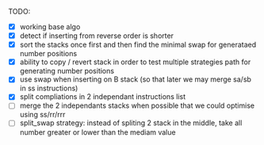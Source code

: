 TODO:

- [x] working base algo
- [x] detect if inserting from reverse order is shorter 
- [x] sort the stacks once first and then find the minimal swap for generataed number positions 
- [x] ability to copy / revert stack in order to test multiple strategies path for generating number positions
- [x] use swap when inserting on B stack (so that later we may merge sa/sb in ss instructions)
- [x] split compliations in 2 independant instructions list
- [ ] merge the 2 independants stacks when possible that we could optimise using ss/rr/rrr
- [ ] split_swap strategy: instead of spliting 2 stack in the middle, take all number greater or lower than the mediam value
